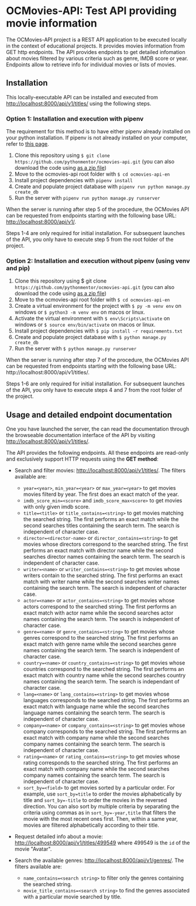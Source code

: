 # OCMovies-API: Test API providing movie information

The OCMovies-API project is a REST API application to be executed locally in the context
of educational projects. It provides movies information from GET http endpoints.
The API provides endpoints to get detailed infomation about movies filtered by
various criteria such as genre, IMDB score or year. Endpoints allow to retrieve
info for individual movies or lists of movies.

## Installation

This locally-executable API can be installed and executed from [http://localhost:8000/api/v1/titles/](http://localhost:8000/api/v1/titles/) using the following steps.

### Option 1: Installation and execution with pipenv

The requirement for this method is to have either pipenv already installed on your python installation. If pipenv is not already installed on your computer, refer to [this page](docs/pipenv/installation-en.md).

1. Clone this repository using `$ git clone https://github.com/pythonmentor/ocmovies-api.git` (you can also download the code using [as a zip file](https://github.com/pythonmentor/ocmovies-api/archive/master.zip))
2. Move to the ocmovies-api root folder with `$ cd ocmovies-api-en`
3. Install project dependencies with `pipenv install` 
4. Create and populate project database with `pipenv run python manage.py create_db`
5. Run the server with `pipenv run python manage.py runserver`

When the server is running after step 5 of the procedure, the OCMovies API can
be requested from endpoints starting with the following base URL: [http://localhost:8000/api/v1/](http://localhost:8000/api/v1/titles/).

Steps 1-4 are only required for initial installation. For subsequent launches
of the API, you only have to execute step 5 from the root folder of the project.

### Option 2: Installation and execution without pipenv (using venv and pip)

1. Clone this repository using $ git clone `https://github.com/pythonmentor/ocmovies-api.git` (you can also download the code using [as a zip file](https://github.com/pythonmentor/ocmovies-api/archive/master.zip))
2. Move to the ocmovies-api root folder with `$ cd ocmovies-api-en`
3. Create a virtual environment for the project with `$ py -m venv env` on windows or `$ python3 -m venv env` on macos or linux.
4. Activate the virtual environment with `$ env\Scripts\activate` on windows or `$ source env/bin/activate` on macos or linux.
5. Install project dependencies with `$ pip install -r requirements.txt`
6. Create and populate project database with `$ python manage.py create_db`
7. Run the server with `$ python manage.py runserver`

When the server is running after step 7 of the procedure, the OCMovies API can be requested from endpoints starting with the following base URL: http://localhost:8000/api/v1/titles/.

Steps 1-6 are only required for initial installation. For subsequent launches of the API, you only have to execute steps 4 and 7 from the root folder of the project.

## Usage and detailed endpoint documentation

One you have launched the server, the can read the documentation through the
browseable documentation interface of the API by visiting [http://localhost:8000/api/v1/titles/](http://localhost:8000/api/v1/titles/).

The API provides the following endpoints. All these endpoints are read-only and exclusively support HTTP requests using the **GET method**:

- Search and filter movies: [http://localhost:8000/api/v1/titles/](http://localhost:8000/api/v1/titles/). The filters available are:

   - `year=<year>`, `min_year=<year>` or `max_year=<year>` to get movies movies 
   filterd by year. The first does an exact match of the year.
   - `imdb_score_min=<score>` and `imdb_score_max<score>` to get movies with only 
   given imdb score.
   - `title=<title>` or `title_contains=<string>` to get movies matching 
   the searched string. The first performs an exact match while the second
   searches titles containing the search term. The search 
   is independent of character case.
   - `director=<director-name>` or `director_contains=<string>` to get movies
   whose directors correspond to the searched string. The first performs an exact match 
   with director name while the second searches director names containing the 
   search term. The search is independent of character case.
   - `writer=<name>` or `writer_contains=<string>` to get movies
   whose writers contain to the searched string. The first performs an exact match 
   with writer name while the second searches writer names containing the 
   search term. The search is independent of character case.
   - `actor=<name>` or `actor_contains=<string>` to get movies
   whose actors correspond to the searched string. The first performs an exact match 
   with actor name while the second searches actor names containing the 
   search term. The search is independent of character case.
   - `genre=<name>` or `genre_contains=<string>` to get movies
   whose genres correspond to the searched string. The first performs an exact match 
   with genre name while the second searches genre names containing the 
   search term. The search is independent of character case.
   - `country=<name>` or `country_contains=<string>` to get movies
   whose countries correspond to the searched string. The first performs an exact match 
   with country name while the second searches country names containing the 
   search term. The search is independant of character case.
   - `lang=<name>` or `lang_contains=<string>` to get movies
   whose languages corresponds to the searched string. The first performs an exact match 
   with language name while the second searches language names containing the 
   search term. The search is independent of character case.
   - `company=<name>` or `company_contains=<string>` to get movies
   whose company corresponds to the searched string. The first performs an exact match 
   with company name while the second searches company names containing the 
   search term. The search is independent of character case.
   - `rating=<name>` or `rating_contains=<string>` to get movies
   whose rating corresponds to the searched string. The first performs an exact match 
   with company name while the second searches company names containing the 
   search term. The search is independent of character case.
   - `sort_by=<field>` to get movies sorted by a particular order. For example,
   use `sort_by=title` to order the movies alphabetically by title and 
   `sort_by=-title` to order the movies in the reversed direction. You can also
   sort by multiple criteria by separating the criteria using commas as in `sort_by=-year,title` that filters the movie with the most recent ones first.
   Then, within a same year, movies are filtered alphabetically according to
   their title.

- Request detailed info about a movie: [http://localhost:8000/api/v1/titles/499549](http://localhost:8000/api/v1/titles/499549) where 499549 is the `id` of the 
movie "Avatar".
- Search the available genres: [http://localhost:8000/api/v1/genres/](http://localhost:8000/api/v1/genres/). The filters available are:
   - `name_contains=<search string>` to filter only the genres containing the
   searched string.
   - `movie_title_contains=<search string>` to find the genres associated with
   a particular movie searched by title.
